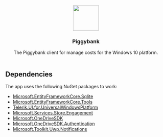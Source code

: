 <p align="center">
  <a>
    <img src="https://github.com/denmaklucky/piggybank/blob/dev/src/piggy-bank-uwp/Assets/Square44x44Logo.scale-400.png"
      width=80 height=80>
  </a>
  
  <h3 align="center">Piggybank</h3>

  <p align="center">
    The Piggybank client for manage costs for the Windows 10 platform.
    <br>
    <br>    
  </p>
</p>

## Dependencies
The app uses the following NuGet packages to work:
* [Microsoft.EntityFrameworkCore.Sqlite](https://www.nuget.org/packages/Microsoft.EntityFrameworkCore.Sqlite/2.1.0-preview2-final)
* [Microsoft.EntityFrameworkCore.Tools](https://www.nuget.org/packages/Microsoft.EntityFrameworkCore.Tools/2.1.0-preview2-final)
* [Telerik.UI.for.UniversalWindowsPlatform](https://www.nuget.org/packages/Telerik.UI.for.UniversalWindowsPlatform/)
* [Microsoft.Services.Store.Engagement](https://docs.microsoft.com/en-us/windows/uwp/monetize/microsoft-store-services-sdk#install-the-sdk)
* [Microsoft.OneDriveSDK](https://www.nuget.org/packages/Microsoft.OneDriveSDK/)
* [Microsoft.OneDriveSDK.Authentication](https://www.nuget.org/packages/Microsoft.OneDriveSDK.Authentication/)
* [Microsoft.Toolkit.Uwp.Notifications](https://www.nuget.org/packages/Microsoft.Toolkit.Uwp.Notifications/3.0.0-preview)
